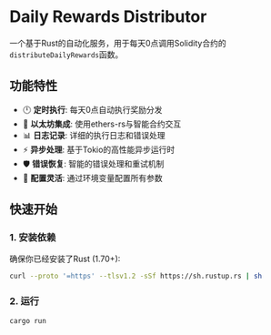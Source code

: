 # Daily Rewards Distributor

一个基于Rust的自动化服务，用于每天0点调用Solidity合约的`distributeDailyRewards`函数。

## 功能特性

- 🕛 **定时执行**: 每天0点自动执行奖励分发
- 🔗 **以太坊集成**: 使用ethers-rs与智能合约交互
- 📊 **日志记录**: 详细的执行日志和错误处理
- ⚡ **异步处理**: 基于Tokio的高性能异步运行时
- 🛡️ **错误恢复**: 智能的错误处理和重试机制
- 🔧 **配置灵活**: 通过环境变量配置所有参数

## 快速开始

### 1. 安装依赖

确保你已经安装了Rust (1.70+):

```bash
curl --proto '=https' --tlsv1.2 -sSf https://sh.rustup.rs | sh
```

### 2. 运行

```bash
cargo run

